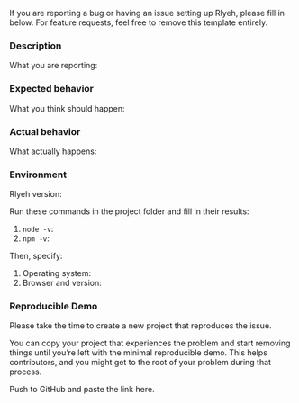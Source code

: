 If you are reporting a bug or having an issue setting up Rlyeh, please fill in below. For feature requests, feel free to remove this template entirely.

### Description

What you are reporting:

### Expected behavior

What you think should happen:

### Actual behavior

What actually happens:

### Environment

Rlyeh version:

Run these commands in the project folder and fill in their results:

1. `node -v`:
2. `npm -v`:

Then, specify:

1. Operating system:
2. Browser and version:

### Reproducible Demo

Please take the time to create a new project that reproduces the issue.

You can copy your project that experiences the problem and start removing things until you’re left with the minimal reproducible demo. This helps contributors, and you might get to the root of your problem during that process.

Push to GitHub and paste the link here.
